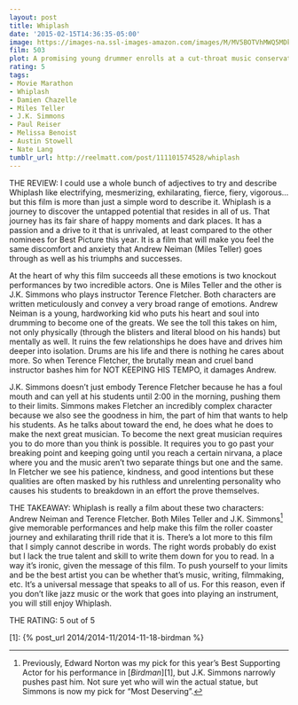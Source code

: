 ```yaml
---
layout: post
title: Whiplash
date: '2015-02-15T14:36:35-05:00'
image: https://images-na.ssl-images-amazon.com/images/M/MV5BOTVhMWQ5MDktMGE3OS00MjVlLWExZWYtMzY2MTg4ZGFiZDQ5L2ltYWdlXkEyXkFqcGdeQXVyNjU0OTQ0OTY@._V1_UX182_CR0,0,182,268_AL_.jpg
film: 503
plot: A promising young drummer enrolls at a cut-throat music conservatory where his dreams of greatness are mentored by an instructor who will stop at nothing to realize a student’s potential.
rating: 5
tags:
- Movie Marathon
- Whiplash
- Damien Chazelle
- Miles Teller
- J.K. Simmons
- Paul Reiser
- Melissa Benoist
- Austin Stowell
- Nate Lang
tumblr_url: http://reelmatt.com/post/111101574528/whiplash
---
```


THE REVIEW: I could use a whole bunch of adjectives to try and describe Whiplash like electrifying, mesmerizing, exhilarating, fierce, fiery, vigorous… but this film is more than just a simple word to describe it. Whiplash is a journey to discover the untapped potential that resides in all of us. That journey has its fair share of happy moments and dark places. It has a passion and a drive to it that is unrivaled, at least compared to the other nominees for Best Picture this year. It is a film that will make you feel the same discomfort and anxiety that Andrew Neiman (Miles Teller) goes through as well as his triumphs and successes.

At the heart of why this film succeeds all these emotions is two knockout performances by two incredible actors. One is Miles Teller and the other is J.K. Simmons who plays instructor Terence Fletcher. Both characters are written meticulously and convey a very broad range of emotions. Andrew Neiman is a young, hardworking kid who puts his heart and soul into drumming to become one of the greats. We see the toll this takes on him, not only physically (through the blisters and literal blood on his hands) but mentally as well. It ruins the few relationships he does have and drives him deeper into isolation. Drums are his life and there is nothing he cares about more. So when Terence Fletcher, the brutally mean and cruel band instructor bashes him for NOT KEEPING HIS TEMPO, it damages Andrew.

J.K. Simmons doesn’t just embody Terence Fletcher because he has a foul mouth and can yell at his students until 2:00 in the morning, pushing them to their limits. Simmons makes Fletcher an incredibly complex character because we also see the goodness in him, the part of him that wants to help his students. As he talks about toward the end, he does what he does to make the next great musician. To become the next great musician requires you to do more than you think is possible. It requires you to go past your breaking point and keeping going until you reach a certain nirvana, a place where you and the music aren’t two separate things but one and the same. In Fletcher we see his patience, kindness, and good intentions but these qualities are often masked by his ruthless and unrelenting personality who causes his students to breakdown in an effort the prove themselves.

THE TAKEAWAY: Whiplash is really a film about these two characters: Andrew Neiman and Terence Fletcher. Both Miles Teller and J.K. Simmons[^1] give memorable performances and help make this film the roller coaster journey and exhilarating thrill ride that it is. There’s a lot more to this film that I simply cannot describe in words. The right words probably do exist but I lack the true talent and skill to write them down for you to read. In a way it’s ironic, given the message of this film. To push yourself to your limits and be the best artist you can be whether that’s music, writing, filmmaking, etc. It’s a universal message that speaks to all of us. For this reason, even if you don’t like jazz music or the work that goes into playing an instrument, you will still enjoy Whiplash.

THE RATING: 5 out of 5

[^1]: Previously, Edward Norton was my pick for this year’s Best Supporting Actor for his performance in [*Birdman*][1], but J.K. Simmons narrowly pushes past him. Not sure yet who will win the actual statue, but Simmons is now my pick for “Most Deserving”.

[1]: {% post_url 2014/2014-11/2014-11-18-birdman %}
